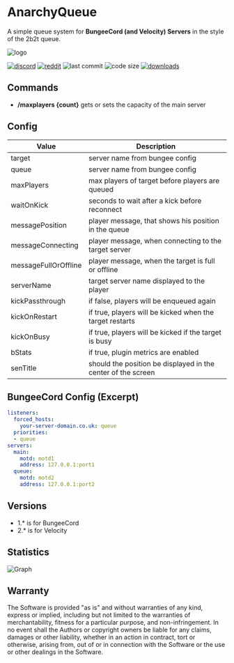# AnarchyQueue

A simple queue system for **BungeeCord (and Velocity) Servers** in the style of the 2b2t queue.

![logo](https://github.com/zeroBzeroT/AnarchyQueue/blob/main/logo.jpg?raw=true)

[![discord](https://img.shields.io/discord/895546064260718622?logo=discord)](https://discord.0b0t.org)
[![reddit](https://img.shields.io/reddit/subreddit-subscribers/0b0t)](https://old.reddit.com/r/0b0t/)
![last commit](https://img.shields.io/github/last-commit/zeroBzeroT/AnarchyQueue)
![code size](https://img.shields.io/github/languages/code-size/zeroBzeroT/AnarchyQueue)
[![downloads](https://img.shields.io/github/downloads/zeroBzeroT/AnarchyQueue/total)](https://github.com/zeroBzeroT/AnarchyQueue/releases)

## Commands

- **/maxplayers {count}**   gets or sets the capacity of the main server

## Config

| Value                | Description                                                  |
|----------------------|--------------------------------------------------------------|
| target               | server name from bungee config                               |
| queue                | server name from bungee config                               |
| maxPlayers           | max players of target before players are queued              |
| waitOnKick           | seconds to wait after a kick before reconnect                |
| messagePosition      | player message, that shows his position in the queue         |
| messageConnecting    | player message, when connecting to the target server         |
| messageFullOrOffline | player message, when the target is full or offline           |
| serverName           | target server name displayed to the player                   |
| kickPassthrough      | if false, players will be enqueued again                     |
| kickOnRestart        | if true, players will be kicked when the target restarts     |
| kickOnBusy           | if true, players will be kicked if the target is busy        |
| bStats               | if true, plugin metrics are enabled                          |
| senTitle             | should the position be displayed in the center of the screen |

## BungeeCord Config (Excerpt)

```yml
listeners:
  forced_hosts:
    your-server-domain.co.uk: queue
  priorities:
  - queue
servers:
  main:
    motd: motd1
    address: 127.0.0.1:port1
  queue:
    motd: motd2
    address: 127.0.0.1:port2
```

## Versions

 - 1.* is for BungeeCord
 - 2.* is for Velocity

## Statistics

![Graph](https://bstats.org/signatures/bungeecord/0b0t_AnarchyQueue.svg)

## Warranty

The Software is provided "as is" and without warranties of any kind, express
or implied, including but not limited to the warranties of merchantability,
fitness for a particular purpose, and non-infringement. In no event shall the
Authors or copyright owners be liable for any claims, damages or other
liability, whether in an action in contract, tort or otherwise, arising from, 
out of or in connection with the Software or the use or other dealings in the 
Software.